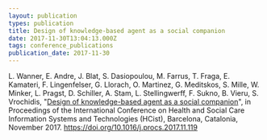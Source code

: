 ```yaml
---
layout: publication
types: publication
title: Design of knowledge-based agent as a social companion
date: 2017-11-30T13:04:13.000Z
tags: conference_publications
publication_date: 2017-11-30
---
```

L. Wanner, E. Andre, J. Blat, S. Dasiopoulou, M. Farrus, T. Fraga, E. Kamateri, F. Lingenfelser, G. Llorach, O. Martinez, G. Meditskos, S. Mille, W. Minker, L. Pragst, D. Schiller, A. Stam, L. Stellingwerff, F. Sukno, B. Vieru, S. Vrochidis, "[Design of knowledge-based agent as a social companion](https://www.researchgate.net/publication/321811067_Design_of_a_Knowledge-Based_Agent_as_a_Social_Companion)", in Proceedings of the International Conference on Health and Social Care Information Systems and Technologies (HCist), Barcelona, Catalonia, November 2017. <https://doi.org/10.1016/j.procs.2017.11.119>